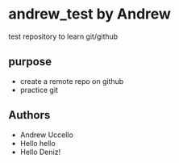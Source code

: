 # andrew_test by Andrew
test repository to learn git/github

## purpose

- create a remote repo on github
- practice git

## Authors

- Andrew Uccello
- Hello hello
- Hello Deniz!